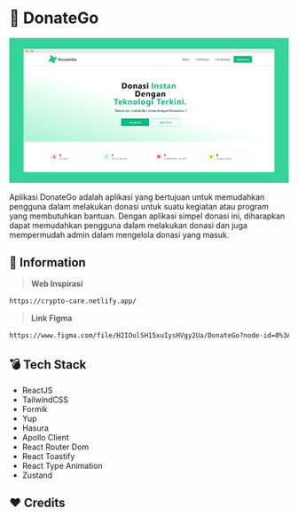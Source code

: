 # :hibiscus: DonateGo
![](https://raw.githubusercontent.com/dimasandriano/DonateGo/main/donatego.png)
<p>Aplikasi DonateGo adalah aplikasi yang bertujuan untuk memudahkan pengguna dalam melakukan donasi untuk suatu kegiatan atau program yang membutuhkan bantuan. Dengan aplikasi simpel donasi ini, diharapkan dapat memudahkan pengguna dalam melakukan donasi dan juga mempermudah admin dalam mengelola donasi yang masuk. </p>

## :wrench: Information

> **Web Inspirasi**

```bash
https://crypto-care.netlify.app/
```

> **Link Figma**

```bash
https://www.figma.com/file/H2IOulSH15xuIysHVgy2Ua/DonateGo?node-id=0%3A1&t=ma4S7J3OsaymsN2w-1
```

## :bomb: Tech Stack

- ReactJS
- TailwindCSS
- Formik
- Yup
- Hasura
- Apollo Client
- React Router Dom
- React Toastify
- React Type Animation
- Zustand

## :heart: Credits
